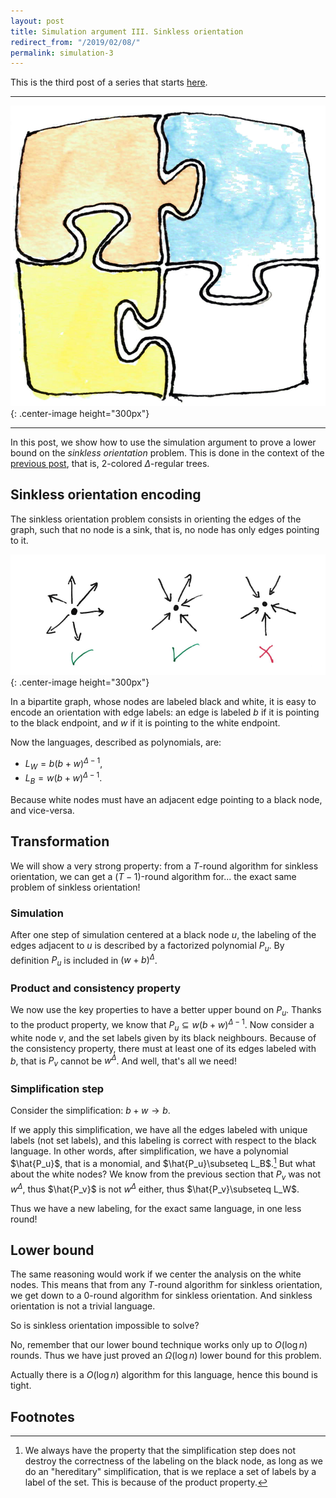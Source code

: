 ```yaml
---
layout: post
title: Simulation argument III. Sinkless orientation
redirect_from: "/2019/02/08/"
permalink: simulation-3
---
```


This is the third post of a series that starts [here](./simulation-1). 

---

![](assets/puzzle-3.png){: .center-image height="300px"}

---

In this post, we show how to use the simulation argument to prove a lower bound on 
the *sinkless orientation* problem. 
This is done in the context of the [previous post](./simulation-2), that is,
2-colored $\Delta$-regular trees.

## Sinkless orientation encoding

The sinkless orientation problem consists in orienting the edges of the graph, 
such that no node is a sink, that is, no node has only edges pointing to it.

![](assets/sinkless.png){: .center-image height="300px"}

In a bipartite graph, whose nodes are labeled black and white, 
it is easy to encode an orientation with edge labels: an edge is 
labeled $b$ if it is pointing to the black endpoint, and $w$ if it is pointing 
to the white endpoint.

Now the languages, described as polynomials, are:

* $L_W=b(b+w)^{\Delta-1}$, 
* $L_B=w(b+w)^{\Delta-1}$.

Because white nodes must have an adjacent edge pointing to a black node, and 
vice-versa.


## Transformation

We will show a very strong property: from a $T$-round algorithm for sinkless 
orientation, we can get a $(T-1)$-round algorithm for... the exact same problem 
of sinkless orientation!

### Simulation
After one step of simulation centered at a black node $u$, the labeling of the 
edges adjacent to $u$ is described by a factorized polynomial $P_u$. 
By definition $P_u$ is included in $(w+b)^{\Delta}$. 

### Product and consistency property
We now use the key properties to have a better upper bound on $P_u$.
Thanks to the product property, we know that $P_u\subseteq w(b+w)^{\Delta-1}$.
Now consider a white node $v$, and the set labels given by its black neighbours. 
Because of the consistency property, there must at least one of its edges 
labeled with $b$, that is $P_v$ cannot be $w^{\Delta}$.
And well, that's all we need!

### Simplification step
Consider the simplification: $b+w \rightarrow b$. 

If we apply this simplification, we have all the edges labeled with unique 
labels (not set labels), and this labeling is correct with respect to the black 
language. In other words, after simplification, we have a polynomial $\hat{P_u}$, 
that is a monomial, and $\hat{P_u}\subseteq L_B$.[^1]
But what about the white nodes?
We know from the previous section that $P_v$ was not $w^{\Delta}$, thus 
$\hat{P_v}$ is not $w^{\Delta}$ either, thus $\hat{P_v}\subseteq L_W$.

Thus we have a new labeling, for the exact same language, in one less round!

## Lower bound

The same reasoning would work if we center the analysis on the white nodes. 
This means that from any $T$-round algorithm for sinkless orientation, we get 
down to a 0-round algorithm for sinkless orientation. 
And sinkless orientation is not a trivial language.
 
So is sinkless orientation impossible to solve? 

No, remember that our lower bound technique works only up to $O(\log n)$ rounds.
Thus we have just proved an $\Omega(\log n)$ lower bound for this problem. 

Actually there is a $O(\log n)$ algorithm for this language, hence this bound is 
tight. 

## Footnotes
[^1]: We always have the property that the simplification step does not destroy the correctness of the labeling on the black node, as long as we do an "hereditary" simplification, that is we replace a set of labels by a label of the set. This is because of the product property. 


